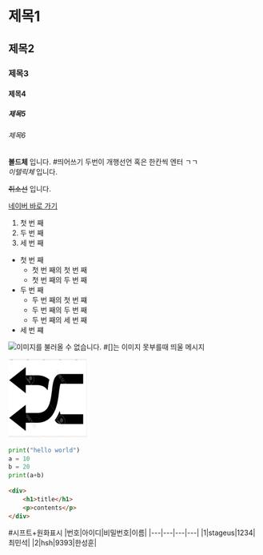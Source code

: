 # 제목1

## 제목2

### 제목3

#### 제목4

##### 제목5

###### 제목6

**볼드체** 입니다.  #띄어쓰기 두번이 개행선언 혹은 한칸씩 엔터 ㄱㄱ  
*이텔릭체* 입니다.

~~취소선~~ 입니다.  


[네이버 바로 가기](http://www.naver.com)

1. 첫 번 째
2. 두 번 째
3. 세 번 째

- 첫 번 째
    - 첫 번 째의 첫 번 째
    - 첫 번 째의 두 번 째
- 두 번 째
    - 두 번 째의 첫 번 쨰
    - 두 번 째의 두 번 째
    - 두 번 째의 세 번 째
- 세 번 쨰


![이미지를 불러올 수 없습니다.](https://www.google.com/url?sa=i&url=https%3A%2F%2Fwww.notepet.co.kr%2Fnews%2Farticle%2Farticle_view%2F%3Fidx%3D17405&psig=AOvVaw0qpbc785sqN7NaDCZd87Us&ust=1629801204605000&source=images&cd=vfe&ved=0CAsQjRxqFwoTCMCIpeH4xvICFQAAAAAdAAAAABAD)   #[]는 이미지 못부를때 띄울 메시지

![이미지를 불러올 수 없습니다.](./Shupple.png)


```python
print("hello world")
a = 10
b = 20
print(a+b)
```

```html
<div>
    <h1>title</h1>
    <p>contents</p>
</div>
```


#시프트+원화표시
|번호|아이디|비밀번호|이름|
|---|---|---|---|
|1|stageus|1234|최민석|
|2|hsh|9393|한성훈|

